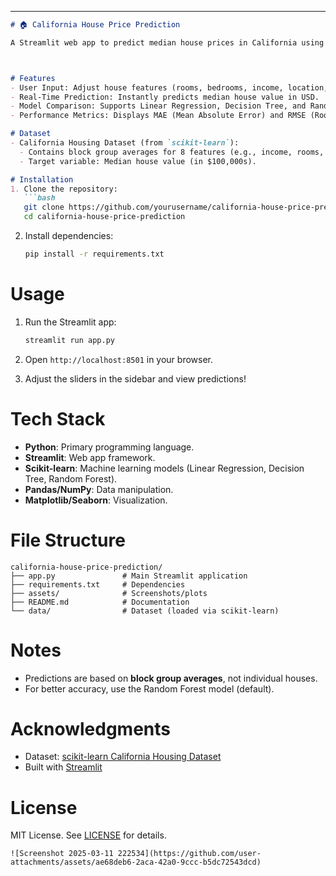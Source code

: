 

---

```markdown
# 🏠 California House Price Prediction

A Streamlit web app to predict median house prices in California using machine learning regression models. Users can input house features via sliders and get instant predictions.



# Features
- User Input: Adjust house features (rooms, bedrooms, income, location, etc.) using sliders.
- Real-Time Prediction: Instantly predicts median house value in USD.
- Model Comparison: Supports Linear Regression, Decision Tree, and Random Forest models.
- Performance Metrics: Displays MAE (Mean Absolute Error) and RMSE (Root Mean Squared Error).

# Dataset
- California Housing Dataset (from `scikit-learn`):
  - Contains block group averages for 8 features (e.g., income, rooms, population).
  - Target variable: Median house value (in $100,000s).

# Installation
1. Clone the repository:
   ```bash
   git clone https://github.com/yourusername/california-house-price-prediction.git
   cd california-house-price-prediction
   ```

2. Install dependencies:
   ```bash
   pip install -r requirements.txt
   ```

# Usage
1. Run the Streamlit app:
   ```bash
   streamlit run app.py
   ```

2. Open `http://localhost:8501` in your browser.

3. Adjust the sliders in the sidebar and view predictions!

# Tech Stack
- **Python**: Primary programming language.
- **Streamlit**: Web app framework.
- **Scikit-learn**: Machine learning models (Linear Regression, Decision Tree, Random Forest).
- **Pandas/NumPy**: Data manipulation.
- **Matplotlib/Seaborn**: Visualization.

# File Structure
```
california-house-price-prediction/
├── app.py               # Main Streamlit application
├── requirements.txt     # Dependencies
├── assets/              # Screenshots/plots
├── README.md            # Documentation
└── data/                # Dataset (loaded via scikit-learn)
```

# Notes
- Predictions are based on **block group averages**, not individual houses.
- For better accuracy, use the Random Forest model (default).

# Acknowledgments
- Dataset: [scikit-learn California Housing Dataset](https://scikit-learn.org/stable/modules/generated/sklearn.datasets.fetch_california_housing.html)
- Built with [Streamlit](https://streamlit.io)

# License
MIT License. See [LICENSE](LICENSE) for details.
```
![Screenshot 2025-03-11 222534](https://github.com/user-attachments/assets/ae68deb6-2aca-42a0-9ccc-b5dc72543dcd)




